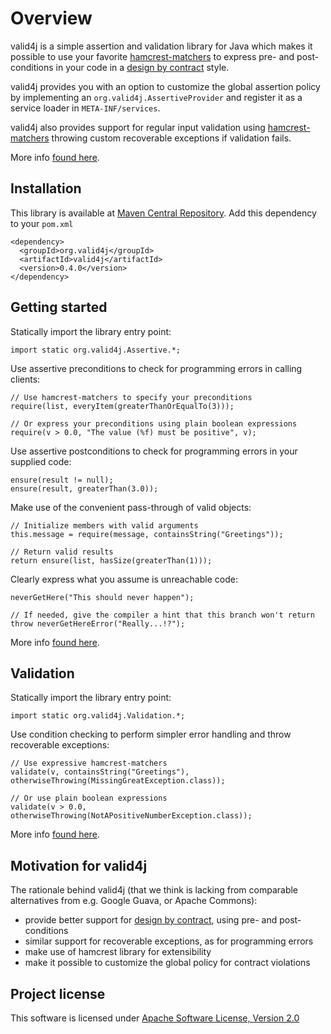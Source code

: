 Overview
========

valid4j is a simple assertion and validation library for Java which makes it possible to use your
favorite [hamcrest-matchers](http://hamcrest.org/JavaHamcrest/) to express pre- and post-conditions 
in your code in a [design by contract](http://en.wikipedia.org/wiki/Design_by_contract) style.

valid4j provides you with an option to customize the global assertion policy by implementing an
`org.valid4j.AssertiveProvider` and register it as a service loader in `META-INF/services`.

valid4j also provides support for regular input validation using [hamcrest-matchers](http://hamcrest.org/JavaHamcrest/)
throwing custom recoverable exceptions if validation fails.

More info [found here](./concepts.html).

## Installation

This library is available at [Maven Central Repository](http://search.maven.org/). 
Add this dependency to your `pom.xml`
  
    <dependency>
      <groupId>org.valid4j</groupId>
      <artifactId>valid4j</artifactId>
      <version>0.4.0</version>
    </dependency>

## Getting started

Statically import the library entry point:

    import static org.valid4j.Assertive.*;

Use assertive preconditions to check for programming errors in calling clients:

    // Use hamcrest-matchers to specify your preconditions
    require(list, everyItem(greaterThanOrEqualTo(3)));

    // Or express your preconditions using plain boolean expressions
    require(v > 0.0, "The value (%f) must be positive", v);

Use assertive postconditions to check for programming errors in your supplied code:

    ensure(result != null);
    ensure(result, greaterThan(3.0));
    
Make use of the convenient pass-through of valid objects:

    // Initialize members with valid arguments
    this.message = require(message, containsString("Greetings"));

    // Return valid results
    return ensure(list, hasSize(greaterThan(1)));

Clearly express what you assume is unreachable code:

    neverGetHere("This should never happen");

    // If needed, give the compiler a hint that this branch won't return
    throw neverGetHereError("Really...!?");

More info [found here](./concepts.html).

## Validation

Statically import the library entry point:

    import static org.valid4j.Validation.*;

Use condition checking to perform simpler error handling and throw recoverable exceptions:

    // Use expressive hamcrest-matchers
    validate(v, containsString("Greetings"), otherwiseThrowing(MissingGreatException.class));

    // Or use plain boolean expressions
    validate(v > 0.0, otherwiseThrowing(NotAPositiveNumberException.class));

More info [found here](./concepts.html).

## Motivation for valid4j

The rationale behind valid4j (that we think is lacking from comparable alternatives
from e.g. Google Guava, or Apache Commons):

  * provide better support for [design by contract](http://en.wikipedia.org/wiki/Design_by_contract), using pre- and post-conditions
  * similar support for recoverable exceptions, as for programming errors
  * make use of hamcrest library for extensibility
  * make it possible to customize the global policy for contract violations

## Project license

This software is licensed under [Apache Software License, Version 2.0](http://www.apache.org/licenses/LICENSE-2.0.txt)

